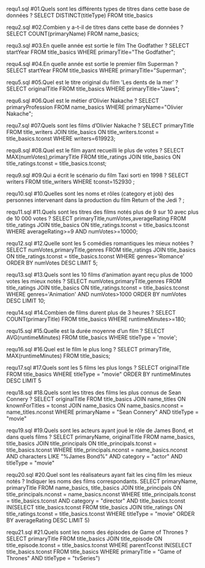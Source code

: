 requ1.sql
#01.Quels sont les différents types de titres dans cette base de données ?
SELECT DISTINCT(titleType)
FROM title_basics

requ2.sql
#02.Combien y a-t-il de titres dans cette base de données ?
SELECT COUNT(primaryName)
FROM name_basics;

requ3.sql
#03.En quelle année est sortie le film The Godfather ?
SELECT startYear
FROM title_basics
WHERE primaryTitle="The Godfather";

requ4.sql
#04.En quelle année est sortie le premier film Superman ?
SELECT startYear
FROM title_basics
WHERE primaryTitle="Superman";

requ5.sql
#05.Quel est le titre original du film 'Les dents de la mer' ?
SELECT originalTitle
FROM title_basics
WHERE primaryTitle="Jaws";

requ6.sql
#06.Quel est le métier d’Olivier Nakache ?
SELECT primaryProfession
FROM name_basics
WHERE primaryName="Olivier Nakache";

requ7.sql
#07.Quels sont les films d’Olivier Nakache ?
SELECT primaryTitle
FROM title_writers
JOIN title_basics ON title_writers.tconst = title_basics.tconst
WHERE writers=619923;

requ8.sql
#08.Quel est le film ayant recueilli le plus de votes ?
SELECT MAX(numVotes),primaryTitle
FROM title_ratings
JOIN title_basics ON title_ratings.tconst = title_basics.tconst;

requ9.sql
#09.Qui a écrit le scénario du film Taxi sorti en 1998 ?
SELECT writers
FROM title_writers
WHERE tconst=152930 ;

requ10.sql
#10.Quelles sont les noms et rôles (category et job) des personnes intervenant dans la production du film Return of the Jedi ?
;

requ11.sql
#11.Quels sont les titres des films notés plus de 9 sur 10 avec plus de 10 000 votes ?
SELECT primaryTitle,numVotes,averageRating
FROM title_ratings
JOIN title_basics ON title_ratings.tconst = title_basics.tconst
WHERE averageRating>=9 AND numVotes>=10000;

requ12.sql
#12.Quelle sont les 5 comédies romantiques les mieux notées ?
SELECT numVotes,primaryTitle,genres
FROM title_ratings
JOIN title_basics ON title_ratings.tconst = title_basics.tconst
WHERE genres='Romance'
ORDER BY numVotes DESC 
LIMIT 5;

requ13.sql
#13.Quels sont les 10 films d’animation ayant reçu plus de 1000 votes les mieux notés ?
SELECT numVotes,primaryTitle,genres
FROM title_ratings
JOIN title_basics ON title_ratings.tconst = title_basics.tconst
WHERE genres='Animation' AND numVotes>1000
ORDER BY numVotes DESC 
LIMIT 10;

requ14.sql
#14.Combien de films durent plus de 3 heures ?
SELECT COUNT(primaryTitle)
FROM title_basics
WHERE runtimeMinutes>=180;

requ15.sql
#15.Quelle est la durée moyenne d’un film ?
SELECT AVG(runtimeMinutes) 
FROM title_basics 
WHERE titleType = 'movie';

requ16.sql
#16.Quel est le film le plus long ?
SELECT primaryTitle, MAX(runtimeMinutes) 
FROM title_basics;

requ17.sql
#17.Quels sont les 5 films les plus longs ?
SELECT originalTitle
FROM title_basics
WHERE titleType = "movie"
ORDER BY runtimeMinutes DESC
LIMIT 5

requ18.sql
#18.Quels sont les titres des films les plus connus de Sean Connery ?
SELECT originalTitle
FROM title_basics
JOIN name_titles ON knownForTitles = tconst
JOIN name_basics ON name_basics.nconst = name_titles.nconst
WHERE primaryName = "Sean Connery"
AND titleType = "movie"

requ19.sql
#19.Quels sont les acteurs ayant joué le rôle de James Bond, et dans quels films ?
SELECT primaryName, originalTitle
FROM name_basics, title_basics
JOIN title_principals ON title_principals.tconst = title_basics.tconst
WHERE title_principals.nconst = name_basics.nconst
AND characters LIKE "%James Bond%"
AND category = "actor"
AND titleType = "movie"

requ20.sql
#20.Quel sont les réalisateurs ayant fait les cinq film les mieux notés ? Indiquer les noms des films correspondants.
SELECT primaryName, primaryTitle
FROM name_basics, title_basics
JOIN title_principals ON title_principals.nconst = name_basics.nconst
WHERE title_principals.tconst = title_basics.tconst
AND category = "director"
AND title_basics.tconst IN(SELECT title_basics.tconst
FROM title_basics
JOIN title_ratings ON title_ratings.tconst = title_basics.tconst
WHERE titleType = "movie"
ORDER BY averageRating DESC
LIMIT 5)

requ21.sql
#21.Quels sont les noms des épisodes de Game of Thrones ?
SELECT primaryTitle
FROM title_basics
JOIN title_episode ON title_episode.tconst = title_basics.tconst
WHERE parentTconst IN(SELECT title_basics.tconst
FROM title_basics
WHERE primaryTitle = "Game of Thrones"
AND titleType = "tvSeries")